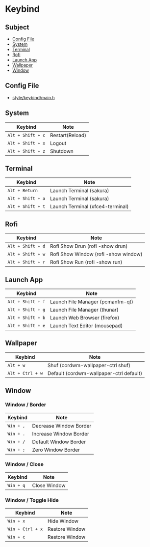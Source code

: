 

# Keybind

## Subject

* [Config File](#config-file)
* [System](#system)
* [Terminal](#terminal)
* [Rofi](#rofi)
* [Launch App](#launch-app)
* [Wallpaper](#wallpaper)
* [Window](#window)


## Config File

* [style/keybind/main.h](https://github.com/samwhelp/cordwm/blob/main/asset/src/cordwm/style/keybind/main.h)


## System

| Keybind           | Note            |
| ----------------- | --------------- |
| `Alt + Shift + c` | Restart(Reload) |
| `Alt + Shift + x` | Logout          |
| `Alt + Shift + z` | Shutdown        |


## Terminal

| Keybind           | Note                              |
| ----------------- | --------------------------------- |
| `Alt + Return`    | Launch Terminal (sakura)          |
| `Alt + Shift + a` | Launch Terminal (sakura)          |
| `Alt + Shift + t` | Launch Terminal (xfce4-terminal)  |


## Rofi

| Keybind           | Note                                  |
| ----------------- | ------------------------------------- |
| `Alt + Shift + d` | Rofi Show Drun    (rofi -show drun)   |
| `Alt + Shift + w` | Rofi Show Window  (rofi -show window) |
| `Alt + Shift + r` | Rofi Show Run     (rofi -show run)    |


## Launch App

| Keybind           | Note                              |
| ----------------- | ----------------------------------|
| `Alt + Shift + f` | Launch File Manager  (pcmanfm-qt) |
| `Alt + Shift + g` | Launch File Manager  (thunar)     |
| `Alt + Shift + b` | Launch Web Browser   (firefox)    |
| `Alt + Shift + e` | Launch Text Editor   (mousepad)   |


## Wallpaper

| Keybind           | Note                                     |
| ----------------- | ---------------------------------------- |
| `Alt + w`         | Shuf     (cordwm-wallpaper-ctrl shuf)    |
| `Alt + Ctrl + w`  | Default  (cordwm-wallpaper-ctrl default) |


## Window

### Window / Border

| Keybind           | Note                   |
| ----------------- | ---------------------- |
| `Win + ,`         | Decrease Window Border |
| `Win + .`         | Increase Window Border |
| `Win + /`         | Default Window Border  |
| `Win + ;`         | Zero Window Border     |


### Window / Close

| Keybind           | Note         |
| ----------------- | ------------ |
| `Win + q`         | Close Window |


### Window / Toggle Hide

| Keybind           | Note           |
| ----------------- | -------------- |
| `Win + x`         | Hide Window    |
| `Win + Ctrl + x`  | Restore Window |
| `Win + c`         | Restore Window |
